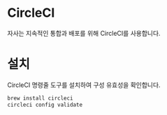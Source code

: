 # CircleCI

자사는 지속적인 통합과 배포를 위해 CircleCI를 사용합니다.

# 설치

CircleCI 명령줄 도구를 설치하여 구성 유효성을 확인합니다.

```bash
brew install circleci
circleci config validate
```